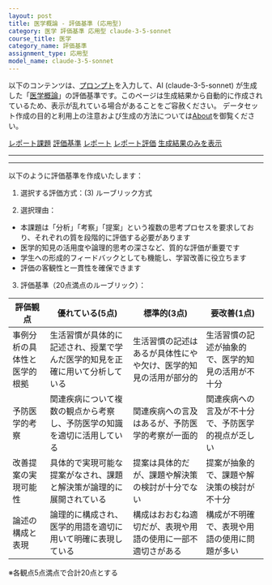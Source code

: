 ```yaml
---
layout: post
title: 医学概論 - 評価基準 (応用型)
category: 医学 評価基準 応用型 claude-3-5-sonnet
course_title: 医学
category_name: 評価基準
assignment_type: 応用型
model_name: claude-3-5-sonnet
---
```


以下のコンテンツは、[プロンプト](http://127.0.0.1:8000/generated/医学/claude-3-5-sonnet/prompt_評価基準-応用型.md)を入力して、AI (claude-3-5-sonnet) が生成した「[医学概論](/contents/医学/)」の評価基準です。このページは生成結果から自動的に作成されているため、表示が乱れている場合があることをご容赦ください。
データセット作成の目的と利用上の注意および生成の方法については[About](/About)を御覧ください。

[レポート課題](../レポート課題-応用型)
[評価基準](../評価基準-応用型)
[レポート](../レポート-応用型)
[レポート評価](../レポート評価-応用型)
[生成結果のみを表示](http://127.0.0.1:8000/generated/医学/claude-3-5-sonnet/評価基準-応用型.md)
  

***
***
  
以下のように評価基準を作成いたします：

1. 選択する評価方式：(3) ルーブリック方式

2. 選択理由：
- 本課題は「分析」「考察」「提案」という複数の思考プロセスを要求しており、それぞれの質を段階的に評価する必要があります
- 医学的知見の活用度や論理的思考の深さなど、質的な評価が重要です
- 学生への形成的フィードバックとしても機能し、学習改善に役立ちます
- 評価の客観性と一貫性を確保できます

3. 評価基準（20点満点のルーブリック）：

| 評価観点 | 優れている(5点) | 標準的(3点) | 要改善(1点) |
|----------|----------------|-------------|------------|
| 事例分析の具体性と医学的根拠 | 生活習慣が具体的に記述され、授業で学んだ医学的知見を正確に用いて分析している | 生活習慣の記述はあるが具体性にやや欠け、医学的知見の活用が部分的 | 生活習慣の記述が抽象的で、医学的知見の活用が不十分 |
| 予防医学的考察 | 関連疾病について複数の観点から考察し、予防医学の知識を適切に活用している | 関連疾病への言及はあるが、予防医学的考察が一面的 | 関連疾病への言及が不十分で、予防医学的視点が乏しい |
| 改善提案の実現可能性 | 具体的で実現可能な提案がなされ、課題と解決策が論理的に展開されている | 提案は具体的だが、課題や解決策の検討が十分でない | 提案が抽象的で、課題や解決策の検討が不十分 |
| 論述の構成と表現 | 論理的に構成され、医学的用語を適切に用いて明確に表現している | 構成はおおむね適切だが、表現や用語の使用に一部不適切さがある | 構成が不明確で、表現や用語の使用に問題が多い |

※各観点5点満点で合計20点とする
